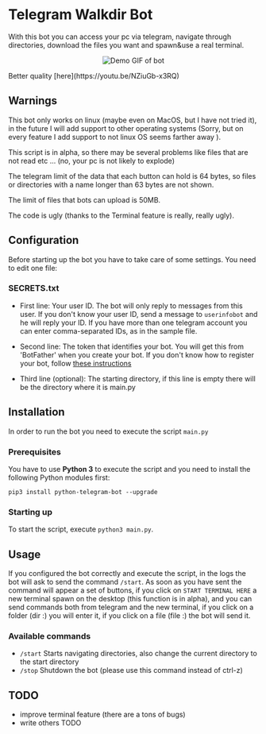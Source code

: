 # Telegram Walkdir Bot

With this bot you can access your pc via telegram, navigate through directories, download the files you want and spawn&use a real terminal.

<p align="center">
  <img src="output_file.gif" alt="Demo GIF of bot">
</p>
Better quality [here](https://youtu.be/NZiuGb-x3RQ)


## Warnings
This bot only works on linux (maybe even on MacOS, but I have not tried it), in the future I will add support to other operating systems (Sorry, but on every feature I add support to not linux OS seems farther away ).

This script is in alpha, so there may be several problems like files that are not read etc ... (no, your pc is not likely to explode)

The telegram limit of the data that each button can hold is 64 bytes, so files or directories with a name longer than 63 bytes are not shown.

The limit of files that bots can upload is 50MB.

The code is ugly (thanks to the Terminal feature is really, really ugly).

## Configuration
Before starting up the bot you have to take care of some settings. You need to edit one file:

### SECRETS.txt
  - First line: Your user ID. The bot will only reply to messages from this user. If you don't know your user ID, send a message to `userinfobot` and he will reply your ID. If you have more than one telegram account you can enter comma-separated IDs, as in the sample file.
  
  - Second line: The token that identifies your bot. You will get this from 'BotFather' when you create your bot. If you don't know how to register your bot, follow [these instructions](https://core.telegram.org/bots#3-how-do-i-create-a-bot)
 
  - Third line (optional): The starting directory, if this line is empty there will be the directory where it is main.py


## Installation
In order to run the bot you need to execute the script `main.py`

### Prerequisites
You have to use __Python 3__ to execute the script and you need to install the following Python modules first:
```shell
pip3 install python-telegram-bot --upgrade
```

### Starting up
To start the script, execute `python3 main.py`.

## Usage
If you configured the bot correctly and execute the script, in the logs the bot will ask to send the command `/start`.
As soon as you have sent the command will appear a set of buttons, if you click on `START TERMINAL HERE` a new terminal spawn on the desktop (this function is in alpha), and you can send commands both from telegram and the new terminal, if you click on a folder (dir :) you will enter it, if you click on a file (file :) the bot will send it.


### Available commands
- `/start` Starts navigating directories, also change the current directory to the start directory
- `/stop`  Shutdown the bot (please use this command instead of ctrl-z)

## TODO
  - improve terminal feature (there are a tons of bugs)
  - write others TODO
